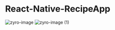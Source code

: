 # React-Native-RecipeApp

![zyro-image](https://user-images.githubusercontent.com/82408055/144721512-187540b5-a83a-40e4-bafa-ba1337dbcec1.png)
![zyro-image (1)](https://user-images.githubusercontent.com/82408055/144721515-901dbd83-bc7d-4925-a0ed-3da52ed8b7dd.png)
